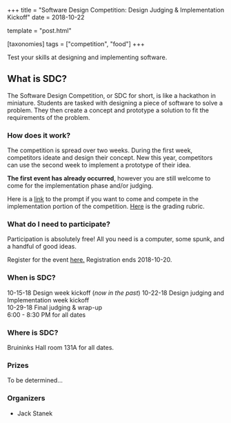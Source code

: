 +++
title = "Software Design Competition: Design Judging & Implementation Kickoff"
date = 2018-10-22

template = "post.html"

[taxonomies]
tags = ["competition", "food"]
+++

Test your skills at designing and implementing software.

<!-- more -->

## What is SDC?

The Software Design Competition, or SDC for short, is like a
hackathon in miniature. Students are tasked with designing a piece of
software to solve a problem. They then create a concept and prototype
a solution to fit the requirements of the problem.

### How does it work?

The competition is spread over two weeks. During the first week,
competitors ideate and design their concept. New this year,
competitors can use the second week to implement a prototype of their
idea.

**The first event has already occurred**, however you are still welcome to come
for the implementation phase and/or judging.

Here is a [link](https://docs.google.com/document/d/1cFjvW_qbdZ5eATub86o6m4h3jMXxOUv3BYmggALeGmY/edit#heading=h.voc5jihd8ho9) to the prompt if you want to come and compete in
the implementation portion of the competition. [Here](https://docs.google.com/document/d/1vwCZqbuSpxd1F8ZrVLP7gk7-AApE8mpjmKanG5qnOw0/edit) is the grading rubric.

### What do I need to participate?

Participation is absolutely free! All you need is a computer, some
spunk, and a handful of good ideas.

Register for the event [here.](https://z.umn.edu/SDC18) Registration ends 2018-10-20.

### When is SDC?
10-15-18 Design week kickoff (*now in the past*)
10-22-18 Design judging and Implementation week kickoff  
10-29-18 Final judging & wrap-up  
6:00 - 8:30 PM for all dates  

### Where is SDC?
Bruininks Hall room 131A for all dates.  


### Prizes

To be determined...

### Organizers

- Jack Stanek
